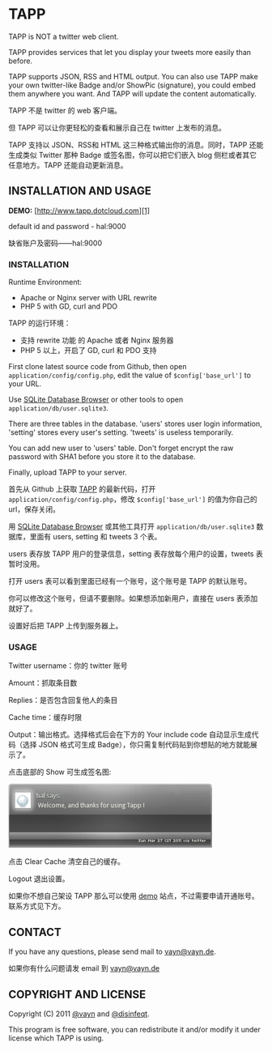 # TAPP

TAPP is NOT a twitter web client.

TAPP provides services that let you display your tweets more easily than before.

TAPP supports JSON, RSS and HTML output. You can also use TAPP make your own twitter-like Badge and/or ShowPic (signature), you could embed them anywhere you want. And TAPP will update the content automatically.

TAPP 不是 twitter 的 web 客户端。

但 TAPP 可以让你更轻松的查看和展示自己在 twitter 上发布的消息。

TAPP 支持以 JSON、RSS和 HTML 这三种格式输出你的消息。同时，TAPP 还能生成类似 Twitter 那种 Badge 或签名图，你可以把它们嵌入 blog 侧栏或者其它任意地方。TAPP 还能自动更新消息。

## INSTALLATION AND USAGE

__DEMO:__ [http://www.tapp.dotcloud.com][1]

default id and password - hal:9000

缺省账户及密码——hal:9000

### INSTALLATION

Runtime Environment:

* Apache or Nginx server with URL rewrite
* PHP 5 with GD, curl and PDO

TAPP 的运行环境：

* 支持 rewrite 功能 的 Apache 或者 Nginx 服务器
* PHP 5 以上，开启了 GD, curl 和 PDO 支持

First clone latest source code from Github, then open `application/config/config.php`, edit the value of `$config['base_url']` to your URL.

Use [SQLite Database Browser](http://sqlitebrowser.sourceforge.net/) or other tools to open `application/db/user.sqlite3`.

There are three tables in the database. 'users' stores user login information, 'setting' stores every user's setting. 'tweets' is useless temporarily.

You can add new user to 'users' table. Don't forget encrypt the raw password with SHA1 before you store it to the database.

Finally, upload TAPP to your server.

首先从 Github 上获取 [TAPP][1] 的最新代码，打开 `application/config/config.php`，修改 `$config['base_url']` 的值为你自己的 url，保存关闭。

用 [SQLite Database Browser](http://sqlitebrowser.sourceforge.net/) 或其他工具打开 `application/db/user.sqlite3` 数据库，里面有 users, setting 和 tweets 3 个表。

users 表存放 TAPP 用户的登录信息，setting 表存放每个用户的设置，tweets 表暂时没用。

打开 users 表可以看到里面已经有一个账号，这个账号是 TAPP 的默认账号。

你可以修改这个账号，但请不要删除。如果想添加新用户，直接在 users 表添加就好了。

设置好后把 TAPP 上传到服务器上。

### USAGE

Twitter username：你的 twitter 账号

Amount：抓取条目数

Replies：是否包含回复他人的条目

Cache time：缓存时限

Output：输出格式。选择格式后会在下方的 Your include code 自动显示生成代码（选择 JSON 格式可生成 Badge），你只需复制代码贴到你想贴的地方就能展示了。

点击底部的 Show 可生成签名图:

![ShowPic](https://github.com/Vayn/TAPP/raw/master/users/hal/show.png)

点击 Clear Cache 清空自己的缓存。

Logout 退出设置。

如果你不想自己架设 TAPP 那么可以使用 [demo][1] 站点，不过需要申请开通账号。联系方式见下方。

## CONTACT

If you have any questions, please send mail to vayn@vayn.de.

如果你有什么问题请发 email 到 vayn@vayn.de

## COPYRIGHT AND LICENSE

Copyright (C) 2011 [@vayn](http://twitter.com/vayn) and [@disinfeqt](http://twitter.com/disinfeqt).

This program is free software, you can redistribute it and/or modify it under license which TAPP is using.

[1]:http://www.tapp.dotcloud.com

